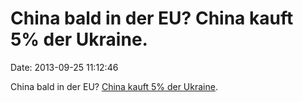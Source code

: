 China bald in der EU? China kauft 5% der Ukraine.
=================================================

Date: 2013-09-25 11:12:46

China bald in der EU? [China kauft 5% der
Ukraine](http://qz.com/127258/why-china-just-bought-one-twentieth-of-ukraine/).
